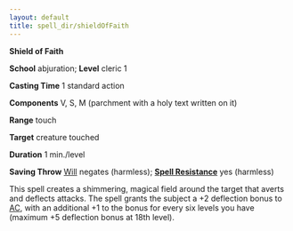 ```yaml
---
layout: default
title: spell_dir/shieldOfFaith
---
```

 **Shield of Faith**

**School** abjuration; **Level** cleric 1

**Casting Time** 1 standard action

**Components** V, S, M (parchment with a holy text written on it)

**Range** touch

**Target** creature touched

**Duration** 1 min./level

**Saving Throw** [Will](../combat#_will) negates (harmless); **[Spell Resistance](../glossary#_spell-resistance)** yes (harmless)

This spell creates a shimmering, magical field around the target that averts and deflects attacks. The spell grants the subject a +2 deflection bonus to [AC](../combat#_armor-class), with an additional +1 to the bonus for every six levels you have (maximum +5 deflection bonus at 18th level).

